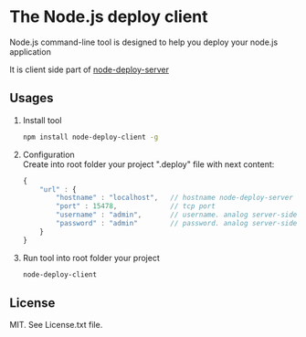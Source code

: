 The Node.js deploy client
=========================

Node.js command-line tool is designed to help you deploy your node.js application 

It is client side part of [node-deploy-server](https://github.com/AndyGrom/node-deploy-server)

Usages
------------
1. Install tool

	```bash
	npm install node-deploy-client -g
	```
2. Configuration  
	Create into root folder your project ".deploy" file with next content:
	
	```javascript
	{
		"url" : {
			"hostname" : "localhost",	// hostname node-deploy-server
			"port" : 15478,             // tcp port
			"username" : "admin",       // username. analog server-side username
            "password" : "admin"        // password. analog server-side password
		}
	}
	```
3. Run tool into root folder your project
	
	```bash
	node-deploy-client
	```

License
-------
MIT. See License.txt file.	
